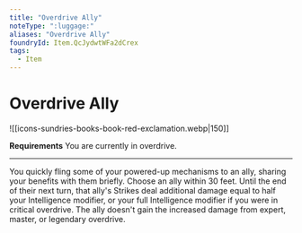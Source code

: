 ```yaml
---
title: "Overdrive Ally"
noteType: ":luggage:"
aliases: "Overdrive Ally"
foundryId: Item.QcJydwtWFa2dCrex
tags:
  - Item
---
```


# Overdrive Ally
![[icons-sundries-books-book-red-exclamation.webp|150]]

**Requirements** You are currently in overdrive.

* * *

You quickly fling some of your powered-up mechanisms to an ally, sharing your benefits with them briefly. Choose an ally within 30 feet. Until the end of their next turn, that ally's Strikes deal additional damage equal to half your Intelligence modifier, or your full Intelligence modifier if you were in critical overdrive. The ally doesn't gain the increased damage from expert, master, or legendary overdrive.
